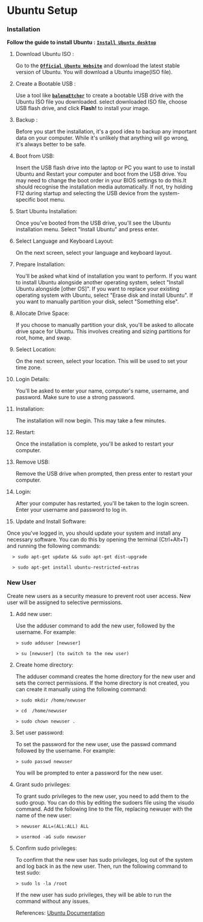 # **Ubuntu Setup**


### **Installation**

**Follow the guide to install Ubuntu :**  [**`Install Ubuntu desktop`**](https://ubuntu.com/tutorials/install-ubuntu-desktop#1-overview)

 1. Download Ubuntu ISO :
     
    Go to the [**`Official Ubuntu Website`**](https://ubuntu.com/download/desktop) and download the latest stable version of Ubuntu. You will  download a Ubuntu image(ISO file).
  
 2. Create a Bootable USB :

    Use a tool like [**`balenaEtcher`**](https://etcher.balena.io/#download-etcher) to create a bootable USB drive with the Ubuntu ISO file you downloaded. select downloaded ISO file, choose USB flash drive, and click **Flash!** to install your image.

 3. Backup : 

    Before you start the installation, it's a good idea to backup any important data on your computer. While it's unlikely that anything will go wrong, it's always better to be safe.

 4. Boot from USB: 

    Insert the USB flash drive into the laptop or PC you want to use to install Ubuntu and Restart your computer and boot from the USB drive. You may need to change the boot order in your BIOS settings to do this.It should recognise the installation media automatically. If not, try holding F12 during startup and selecting the USB device from the system-specific boot menu. 

 5. Start Ubuntu Installation: 

    Once you've booted from the USB drive, you'll see the Ubuntu installation menu. Select "Install Ubuntu" and press enter.

 6. Select Language and Keyboard Layout: 

    On the next screen, select your language and keyboard layout.
  
 7. Prepare Installation: 

    You'll be asked what kind of installation you want to perform. If you want to install Ubuntu alongside another operating system, select "Install Ubuntu alongside [other OS]". If you want to replace your existing operating system with Ubuntu, select "Erase disk and install Ubuntu". If you want to manually partition your disk, select "Something else".

 9. Allocate Drive Space: 

    If you choose to manually partition your disk, you'll be asked to allocate drive space for Ubuntu. This involves creating and sizing partitions for root, home, and swap.

10. Select Location: 

    On the next screen, select your location. This will be used to set your time zone.

11. Login Details: 

    You'll be asked to enter your name, computer's name, username, and password. Make sure to use a strong password.

12. Installation: 

    The installation will now begin. This may take a few minutes.

13. Restart: 

    Once the installation is complete, you'll be asked to restart your computer.
    
14. Remove USB: 
    
    Remove the USB drive when prompted, then press enter to restart your computer.

15. Login: 

    After your computer has restarted, you'll be taken to the login screen. Enter your username and password to log in.

16. Update and Install Software: 

   Once you've logged in, you should update your system and install any necessary software. You can do this by opening the terminal (Ctrl+Alt+T) and running the following commands:
  
      > sudo apt-get update && sudo apt-get dist-upgrade
  
      > sudo apt-get install ubuntu-restricted-extras





### **New User**

   Create new users as a security measure to prevent root user access. New user will be assigned to selective permissions.

1. Add new user:
   
   Use the adduser command to add the new user, followed by the username. For example:
  

       > sudo adduser [newuser]

       > su [newuser] (to switch to the new user)

2. Create home directory:

   The adduser command creates the home directory for the new user and sets the correct permissions. If the home directory is not created, you can create it manually using the following command:

       > sudo mkdir /home/newuser

       > cd  /home/newuser

       > sudo chown newuser .

3. Set user password:

   To set the password for the new user, use the passwd command followed by the username. For example:

       > sudo passwd newuser

   You will be prompted to enter a password for the new user.

4. Grant sudo privileges:

   To grant sudo privileges to the new user, you need to add them to the sudo group. You can do this by editing the sudoers file using the visudo command. Add the following line to the file, replacing newuser with the name of the new user:

       > newuser ALL=(ALL:ALL) ALL

       > usermod -aG sudo newuser  

5. Confirm sudo privileges:

   To confirm that the new user has sudo privileges, log out of the system and log back in as the new user. Then, run the following command to test sudo:

       > sudo ls -la /root

   If the new user has sudo privileges, they will be able to run the command without any issues.


   References: [Ubuntu Documentation](https://help.ubuntu.com/community/AddUsersToTheSystem)

